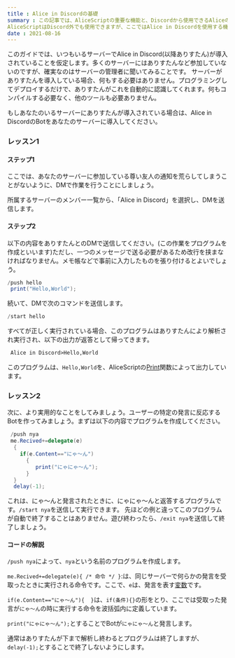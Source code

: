 ```yaml
---
title : Alice in Discordの基礎
summary : この記事では、AliceScriptの重要な機能と、Discordから使用できるAliceの機能の詳細について説明します。
AliceScriptはDiscord外でも使用できますが、ここではAlice in Discordを使用する機能のみを扱います。
date : 2021-08-16
---
```

このガイドでは、いつもいるサーバーでAlice in Discord(以降ありすたん)が導入されていることを仮定します。多くのサーバーにはありすたんなど参加していないのですが、確実なのはサーバーの管理者に聞いてみることです。
サーバーがありすたんを導入している場合、何もする必要はありません。プログラミングしてデプロイするだけで、ありすたんがこれを自動的に認識してくれます。何もコンパイルする必要なく、他のツールも必要ありません。

もしあなたのいるサーバーにありすたんが導入されている場合は、Alice in DiscordのBotをあなたのサーバーに導入してください。

### レッスン1
#### ステップ1
ここでは、あなたのサーバーに参加している尊い友人の通知を荒らしてしまうことがないように、DMで作業を行うことにしましょう。

所属するサーバーのメンバー一覧から、「Alice in Discord」を選択し、DMを送信します。

#### ステップ2
以下の内容をありすたんとのDMで送信してください。(この作業をプログラムを作成といいます)ただし、一つのメッセージで送る必要があるため改行を挟まなければなりません。メモ帳などで事前に入力したものを張り付けるとよいでしょう。

```cs title="Alice in Discord"
/push hello
 print("Hello,World");
```

続いて、DMで次のコマンドを送信します。

```cs title="Alice in Discord"
/start hello
```

すべてが正しく実行されている場合、このプログラムはありすたんにより解析され実行され、以下の出力が返答として帰ってきます。

```txt title="Alice in Discord"
 Alice in Discord>Hello,World
```

このプログラムは、`Hello,World`を、AliceScriptの[Print](../api/alice/print.md)関数によって出力しています。

### レッスン2
次に、より実用的なことをしてみましょう。ユーザーの特定の発言に反応するBotを作ってみましょう。まずは以下の内容でプログラムを作成してください。

```cs title="Alice in Discord"
 /push nya
 me.Recived+=delegate(e)
  {
    if(e.Content=="にゃ～ん")
      {
         print("にゃにゃ～ん");
      }
  }
  delay(-1);
```

これは、にゃ～んと発言されたときに、にゃにゃ～んと返答するプログラムです。`/start nya`を送信して実行できます。
先ほどの例と違ってこのプログラムが自動で終了することはありません。遊び終わったら、`/exit nya`を送信して終了しましょう。

#### コードの解説
`/push nya`によって、`nya`という名前のプログラムを作成します。

`me.Recived+=delegate(e){ /* 命令 */ }`:は、同じサーバーで何らかの発言を受取ったときに実行される命令です。ここで、`e`は、発言を表す[変数](../general/variable.md)です。

`if(e.Content=="にゃ～ん"){  }`は、`if(条件){}`の形をとり、ここでは受取った発言が`にゃ～ん`の時に実行する命令を波括弧内に定義しています。

`print("にゃにゃ～ん");`とすることでBotが`にゃにゃ～ん`と発言します。

通常はありすたんが下まで解析し終わるとプログラムは終了しますが、`delay(-1);`とすることで終了しないようにします。